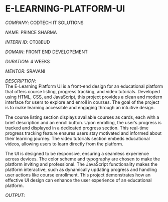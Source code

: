 # E-LEARNING-PLATFORM-UI
*COMPANY*: CODTECH IT SOLUTIONS

*NAME*: PRINCE SHARMA

*INTERN ID*: CT08EUD

*DOMAIN*: FRONT END DEVELOPEMENT

*DURATION*: 4 WEEKS

*MENTOR*: SRAVANI

*DESCRIPTION*:  
The E-Learning Platform UI is a front-end design for an educational platform that offers course listing, progress tracking, and video tutorials. Developed using HTML, CSS, and JavaScript, this project provides a clean and modern interface for users to explore and enroll in courses. The goal of the project is to make learning accessible and engaging through an intuitive design.

The course listing section displays available courses as cards, each with a brief description and an enroll button. Upon enrolling, the user’s progress is tracked and displayed in a dedicated progress section. This real-time progress tracking feature ensures users stay motivated and informed about their learning journey. The video tutorials section embeds educational videos, allowing users to learn directly from the platform.

The UI is designed to be responsive, ensuring a seamless experience across devices. The color scheme and typography are chosen to make the platform inviting and professional. The JavaScript functionality makes the platform interactive, such as dynamically updating progress and handling user actions like course enrollment. This project demonstrates how an effective UI design can enhance the user experience of an educational platform.

*OUTPUT*:
